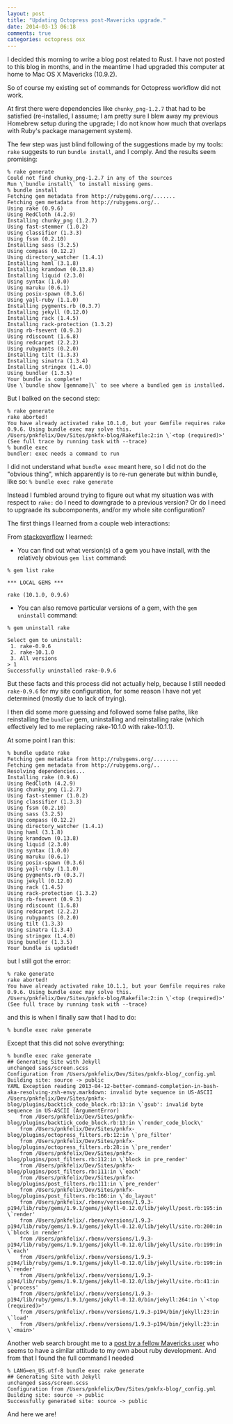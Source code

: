 ```yaml
---
layout: post
title: "Updating Octopress post-Mavericks upgrade."
date: 2014-03-13 06:18
comments: true
categories: octopress osx
---
```


I decided this morning to write a blog post related to Rust.  I have
not posted to this blog in months, and in the meantime I had upgraded
this computer at home to Mac OS X Mavericks (10.9.2).

So of course my existing set of commands for Octopress workflow did
not work.

<!-- more -->

At first there were dependencies like `chunky_png-1.2.7` that had to
be satisfied (re-installed, I assume; I am pretty sure I blew away my
previous Homebrew setup during the upgrade; I do not know how much
that overlaps with Ruby's package management system).

The few step was just blind following of the suggestions made by my
tools: `rake` suggests to run `bundle install`, and I comply.  And the results
seem promising:
``` text
% rake generate
Could not find chunky_png-1.2.7 in any of the sources
Run \`bundle install\` to install missing gems.
% bundle install
Fetching gem metadata from http://rubygems.org/.......
Fetching gem metadata from http://rubygems.org/..
Using rake (0.9.6) 
Using RedCloth (4.2.9) 
Installing chunky_png (1.2.7) 
Using fast-stemmer (1.0.2) 
Using classifier (1.3.3) 
Using fssm (0.2.10) 
Installing sass (3.2.5) 
Using compass (0.12.2) 
Using directory_watcher (1.4.1) 
Installing haml (3.1.8) 
Installing kramdown (0.13.8) 
Installing liquid (2.3.0) 
Using syntax (1.0.0) 
Using maruku (0.6.1) 
Using posix-spawn (0.3.6) 
Using yajl-ruby (1.1.0) 
Installing pygments.rb (0.3.7) 
Installing jekyll (0.12.0) 
Installing rack (1.4.5) 
Installing rack-protection (1.3.2) 
Using rb-fsevent (0.9.3) 
Using rdiscount (1.6.8) 
Using redcarpet (2.2.2) 
Using rubypants (0.2.0) 
Installing tilt (1.3.3) 
Installing sinatra (1.3.4) 
Installing stringex (1.4.0) 
Using bundler (1.3.5) 
Your bundle is complete!
Use \`bundle show [gemname]\` to see where a bundled gem is installed.
```

But I
balked on the second step:
```
% rake generate
rake aborted!
You have already activated rake 10.1.0, but your Gemfile requires rake 0.9.6. Using bundle exec may solve this.
/Users/pnkfelix/Dev/Sites/pnkfx-blog/Rakefile:2:in \`<top (required)>'
(See full trace by running task with --trace)
% bundle exec
bundler: exec needs a command to run
```

I did not understand what `bundle exec` meant here, so I did not do the "obvious thing", which apparently is to re-run generate but within bundle, like so:
`% bundle exec rake generate`

Instead I fumbled around trying to figure out what my situation was
with respect to `rake:` do I need to downgrade to a previous version?
Or do I need to upgraade its subcomponents, and/or my whole site
configuration?

The first things I learned from a couple web interactions:

From [stackoverflow](http://stackoverflow.com/questions/17474969/you-have-already-activated-rake-0-9-6-but-your-gemfile-requires-rake-10-1-0-us)
I learned:

* You can find out what version(s) of a gem you have install, with
the relatively obvious `gem list` command:
```
% gem list rake

*** LOCAL GEMS ***

rake (10.1.0, 0.9.6)
```

* You can also remove particular versions of a gem, with the `gem
uninstall` command:
```
% gem uninstall rake

Select gem to uninstall:
 1. rake-0.9.6
 2. rake-10.1.0
 3. All versions
> 1
Successfully uninstalled rake-0.9.6
```

But these facts and this process did not actually help, because I
still needed `rake-0.9.6` for my site configuration, for some reason I
have not yet determined (mostly due to lack of trying).

I then did some more guessing and followed some false paths, like
reinstalling the `bundler` gem, uninstalling and reinstalling rake
(which effectively led to me replacing rake-10.1.0 with rake-10.1.1).

At some point I ran this:
```
% bundle update rake
Fetching gem metadata from http://rubygems.org/........
Fetching gem metadata from http://rubygems.org/..
Resolving dependencies...
Installing rake (0.9.6) 
Using RedCloth (4.2.9) 
Using chunky_png (1.2.7) 
Using fast-stemmer (1.0.2) 
Using classifier (1.3.3) 
Using fssm (0.2.10) 
Using sass (3.2.5) 
Using compass (0.12.2) 
Using directory_watcher (1.4.1) 
Using haml (3.1.8) 
Using kramdown (0.13.8) 
Using liquid (2.3.0) 
Using syntax (1.0.0) 
Using maruku (0.6.1) 
Using posix-spawn (0.3.6) 
Using yajl-ruby (1.1.0) 
Using pygments.rb (0.3.7) 
Using jekyll (0.12.0) 
Using rack (1.4.5) 
Using rack-protection (1.3.2) 
Using rb-fsevent (0.9.3) 
Using rdiscount (1.6.8) 
Using redcarpet (2.2.2) 
Using rubypants (0.2.0) 
Using tilt (1.3.3) 
Using sinatra (1.3.4) 
Using stringex (1.4.0) 
Using bundler (1.3.5) 
Your bundle is updated!
```
but I still got the error:
```
% rake generate
rake aborted!
You have already activated rake 10.1.1, but your Gemfile requires rake 0.9.6. Using bundle exec may solve this.
/Users/pnkfelix/Dev/Sites/pnkfx-blog/Rakefile:2:in \`<top (required)>'
(See full trace by running task with --trace)
```
and this is when I finally saw that I had to do:
```
% bundle exec rake generate
```

Except that this did not solve everything:
``` text
% bundle exec rake generate
## Generating Site with Jekyll
unchanged sass/screen.scss
Configuration from /Users/pnkfelix/Dev/Sites/pnkfx-blog/_config.yml
Building site: source -> public
YAML Exception reading 2013-04-12-better-command-completion-in-bash-aka-resolving-zsh-envy.markdown: invalid byte sequence in US-ASCII
/Users/pnkfelix/Dev/Sites/pnkfx-blog/plugins/backtick_code_block.rb:13:in \`gsub': invalid byte sequence in US-ASCII (ArgumentError)
	from /Users/pnkfelix/Dev/Sites/pnkfx-blog/plugins/backtick_code_block.rb:13:in \`render_code_block\'
	from /Users/pnkfelix/Dev/Sites/pnkfx-blog/plugins/octopress_filters.rb:12:in \`pre_filter'
	from /Users/pnkfelix/Dev/Sites/pnkfx-blog/plugins/octopress_filters.rb:28:in \`pre_render'
	from /Users/pnkfelix/Dev/Sites/pnkfx-blog/plugins/post_filters.rb:112:in \`block in pre_render'
	from /Users/pnkfelix/Dev/Sites/pnkfx-blog/plugins/post_filters.rb:111:in \`each'
	from /Users/pnkfelix/Dev/Sites/pnkfx-blog/plugins/post_filters.rb:111:in \`pre_render'
	from /Users/pnkfelix/Dev/Sites/pnkfx-blog/plugins/post_filters.rb:166:in \`do_layout'
	from /Users/pnkfelix/.rbenv/versions/1.9.3-p194/lib/ruby/gems/1.9.1/gems/jekyll-0.12.0/lib/jekyll/post.rb:195:in \`render'
	from /Users/pnkfelix/.rbenv/versions/1.9.3-p194/lib/ruby/gems/1.9.1/gems/jekyll-0.12.0/lib/jekyll/site.rb:200:in \`block in render'
	from /Users/pnkfelix/.rbenv/versions/1.9.3-p194/lib/ruby/gems/1.9.1/gems/jekyll-0.12.0/lib/jekyll/site.rb:199:in \`each'
	from /Users/pnkfelix/.rbenv/versions/1.9.3-p194/lib/ruby/gems/1.9.1/gems/jekyll-0.12.0/lib/jekyll/site.rb:199:in \`render'
	from /Users/pnkfelix/.rbenv/versions/1.9.3-p194/lib/ruby/gems/1.9.1/gems/jekyll-0.12.0/lib/jekyll/site.rb:41:in \`process'
	from /Users/pnkfelix/.rbenv/versions/1.9.3-p194/lib/ruby/gems/1.9.1/gems/jekyll-0.12.0/bin/jekyll:264:in \`<top (required)>'
	from /Users/pnkfelix/.rbenv/versions/1.9.3-p194/bin/jekyll:23:in \`load'
	from /Users/pnkfelix/.rbenv/versions/1.9.3-p194/bin/jekyll:23:in \`<main>'
```

Another web search brought me to a [post by a fellow Mavericks user](http://otfusion.org/blog/2013/10/27/os-x-mavericks/) who seems to have a similar attitude to my own about ruby development.
And from that I found the full command I needed
```
% LANG=en_US.utf-8 bundle exec rake generate
## Generating Site with Jekyll
unchanged sass/screen.scss
Configuration from /Users/pnkfelix/Dev/Sites/pnkfx-blog/_config.yml
Building site: source -> public
Successfully generated site: source -> public
```

And here we are!
